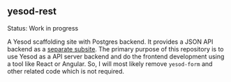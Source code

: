 yesod-rest
-----------

Status: Work in progress

A Yesod scaffolding site with Postgres backend. It provides a JSON API
backend as a
[separate subsite](http://www.yesodweb.com/book/creating-a-subsite). The
primary purpose of this repository is to use Yesod as a API server
backend and do the frontend development using a tool like React or
Angular. So, I will most likely remove `yesod-form` and other related
code which is not required.
